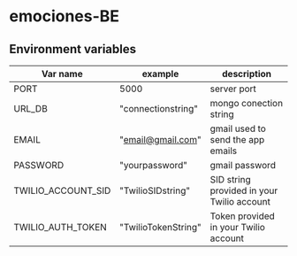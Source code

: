 # emociones-BE

## Environment variables
|Var name | example          | description          |
|---------|------------------|----------------------|
|PORT     | 5000             |server port           |
|URL_DB   |"connectionstring"|mongo conection string|
|EMAIL    |"email@gmail.com" |gmail used to send the app emails|
|PASSWORD |"yourpassword"    |gmail password        |
|TWILIO_ACCOUNT_SID|"TwilioSIDstring"|SID string provided in your Twilio account|
|TWILIO_AUTH_TOKEN|"TwilioTokenString"|Token provided in your Twilio account|
